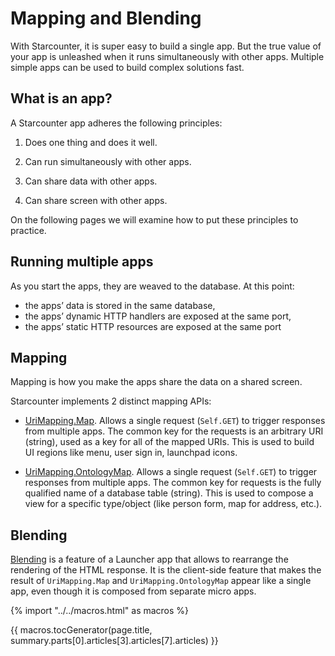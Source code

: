# Mapping and Blending

With Starcounter, it is super easy to build a single app. But the true value of your app is unleashed when it runs simultaneously with other apps. Multiple simple apps can be used to build complex solutions fast.

## What is an app?

A Starcounter app adheres the following principles:

1. Does one thing and does it well.

2. Can run simultaneously with other apps.

3. Can share data with other apps.

4. Can share screen with other apps.

On the following pages we will examine how to put these principles to practice.

## Running multiple apps

As you start the apps, they are weaved to the database. At this point:

- the apps’ data is stored in the same database,
- the apps’ dynamic HTTP handlers are exposed at the same port,
- the apps’ static HTTP resources are exposed at the same port

## Mapping

Mapping is how you make the apps share the data on a shared screen.

Starcounter implements 2 distinct mapping APIs:

- [UriMapping.Map](/guides/mapping-and-blending/uri-mapping). Allows a single request (`Self.GET`) to trigger responses from multiple apps. The common key for the requests is an arbitrary URI (string), used as a key for all of the mapped URIs. This is used to build UI regions like menu, user sign in, launchpad icons.

- [UriMapping.OntologyMap](/guides/mapping-and-blending/ontology-mapping). Allows a single request (`Self.GET`) to trigger responses from multiple apps. The common key for requests is the fully qualified name of a database table (string). This is used to compose a view for a specific type/object (like person form, map for address, etc.).

## Blending

[Blending](/guides/mapping-and-blending/blending) is a feature of a Launcher app that allows to rearrange the rendering of the HTML response. It is the client-side feature that makes the result of `UriMapping.Map` and `UriMapping.OntologyMap` appear like a single app, even though it is composed from separate micro apps.

{% import "../../macros.html" as macros %}

{{ macros.tocGenerator(page.title, summary.parts[0].articles[3].articles[7].articles) }}
